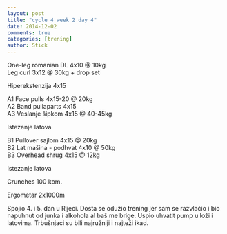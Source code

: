 ```yaml
---
layout: post
title: "cycle 4 week 2 day 4"
date: 2014-12-02
comments: true
categories: [trening]
author: Stick
---
```


One-leg romanian DL 4x10 @ 10kg  
Leg curl 3x12 @ 30kg + drop set    

Hiperekstenzija 4x15  

A1 Face pulls 4x15-20 @ 20kg   
A2 Band pullaparts 4x15    
A3 Veslanje šipkom 4x15 @ 40-45kg  

Istezanje latova   

B1 Pullover sajlom 4x15 @ 20kg  
B2 Lat mašina - podhvat 4x10 @ 50kg  
B3 Overhead shrug 4x15 @ 12kg   

Istezanje latova   

Crunches 100 kom.    

Ergometar 2x1000m  

Spojio 4. i 5. dan u Rijeci. Dosta se odužio trening jer sam se razvlačio i bio napuhnut od junka i alkohola al baš me brige. Uspio uhvatit pump u loži i latovima. Trbušnjaci su bili najružniji i najteži ikad.

